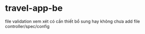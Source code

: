 # travel-app-be

file validation xem xét có cần thiết bổ sung hay không
chưa add file controller/spec/config

